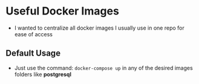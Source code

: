 # Useful Docker Images
- I wanted to centralize all docker images I usually use in one repo for ease of access

## Default Usage
- Just use the command: `docker-compose up` in any of the desired images folders like **postgresql**
